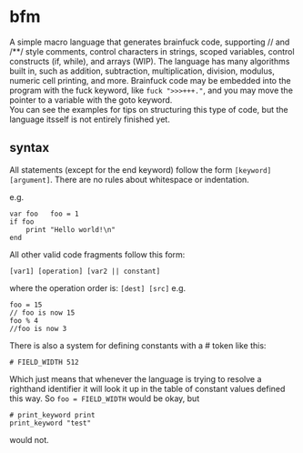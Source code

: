 # bfm
A simple macro language that generates brainfuck code, supporting // and /**/ style comments, control characters in strings, scoped variables, control constructs (if, while), and arrays (WIP). The language has many algorithms built in, such as addition, subtraction, multiplication, division, modulus, numeric cell printing, and more. Brainfuck code may be embedded into the program with the fuck keyword, like `fuck ">>>+++."`, and you may move the pointer to a variable with the goto keyword.  
You can see the examples for tips on structuring this type of code, but the language itsself is not entirely finished yet.  

## syntax
All statements (except for the end keyword) follow the form `[keyword] [argument]`. There are no rules about whitespace or indentation.

e.g.

    var foo   foo = 1
    if foo
        print "Hello world!\n"
    end

All other valid code fragments follow this form:

`[var1] [operation] [var2 || constant]`

where the operation order is:
`[dest] [src]`
e.g.

    foo = 15
    // foo is now 15
    foo % 4
    //foo is now 3
There is also a system for defining constants with a # token like this:  

    # FIELD_WIDTH 512
Which just means that whenever the language is trying to resolve a righthand identifier it will look it up in the table of constant values defined this way. So `foo = FIELD_WIDTH` would be okay, but

    # print_keyword print
    print_keyword "test"
would not.